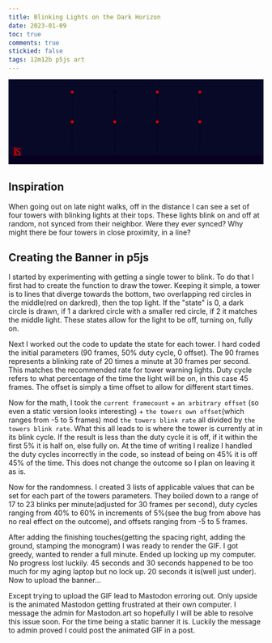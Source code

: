```yaml
---
title: Blinking Lights on the Dark Horizon
date: 2023-01-09
toc: true
comments: true
stickied: false
tags: 12m12b p5js art
---
```


![](../assets/img/Blinking%20Lights%20on%20the%20Dark%20Horizon%2029633.gif)

## Inspiration

When going out on late night walks, off in the distance I can see a set of four towers with blinking lights at their tops. These lights blink on and off at random, not synced from their neighbor. Were they ever synced? Why might there be four towers in close proximity, in a line? 

## Creating the Banner in p5js

I started by experimenting with getting a single tower to blink. To do that I first had to create the function to draw the tower. Keeping it simple, a tower is to lines that diverge towards the bottom, two overlapping red circles in the middle(red on darkred), then the top light. If the "state" is 0, a dark circle is drawn, if 1 a darkred circle with a smaller red circle, if 2 it matches the middle light. These states allow for the light to be off, turning on, fully on.

Next I worked out the code to update the state for each tower. I hard coded the initial parameters (90 frames, 50% duty cycle, 0 offset). The 90 frames represents a blinking rate of 20 times a minute at 30 frames per second. This matches the recommended rate for tower warning lights. Duty cycle refers to what percentage of the time the light will be on, in this case 45 frames. The offset is simply a time offset to allow for different start times.

Now for the math, I took the `current framecount` + `an arbitrary offset` (so even a static version looks interesting) + `the towers own offset`(which ranges from -5 to 5 frames) mod `the towers blink rate` all divided by `the towers blink rate`. What this all leads to is where the tower is currently at in its blink cycle. If the result is less than the duty cycle it is off, if it within the first 5% it is half on, else fully on. At the time of writing I realize I handled the duty cycles incorrectly in the code, so instead of being on 45% it is off 45% of the time. This does not change the outcome so I plan on leaving it as is.

Now for the randomness. I created 3 lists of applicable values that can be set for each part of the towers parameters. They boiled down to a range of 17 to 23 blinks per minute(adjusted for 30 frames per second), duty cycles ranging from 40% to 60% in increments of 5%(see the bug from above has no real effect on the outcome), and offsets ranging from -5 to 5 frames. 

After adding the finishing touches(getting the spacing right, adding the ground, stamping the monogram) I was ready to render the GIF. I got greedy, wanted to render a full minute. Ended up locking up my computer. No progress lost luckily. 45 seconds and 30 seconds happened to be too much for my aging laptop but no lock up. 20 seconds it is(well just under). Now to upload the banner...

Except trying to upload the GIF lead to Mastodon erroring out. Only upside is the animated Mastodon getting frustrated at their own computer. I message the admin for Mastodon.art so hopefully I will be able to resolve this issue soon. For the time being a static banner it is. Luckily the message to admin proved I could post the animated GIF in a post.
